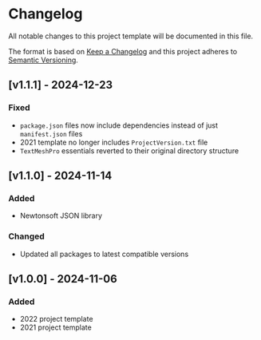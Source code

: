 # Changelog
All notable changes to this project template will be documented in this file.

The format is based on [Keep a Changelog](http://keepachangelog.com/en/1.0.0/)
and this project adheres to [Semantic Versioning](http://semver.org/spec/v2.0.0.html).

## [v1.1.1] - 2024-12-23

### Fixed

- `package.json` files now include dependencies instead of just `manifest.json` files
- 2021 template no longer includes `ProjectVersion.txt` file
- `TextMeshPro` essentials reverted to their original directory structure

## [v1.1.0] - 2024-11-14

### Added

- Newtonsoft JSON library

### Changed

- Updated all packages to latest compatible versions

## [v1.0.0] - 2024-11-06

### Added

- 2022 project template
- 2021 project template
